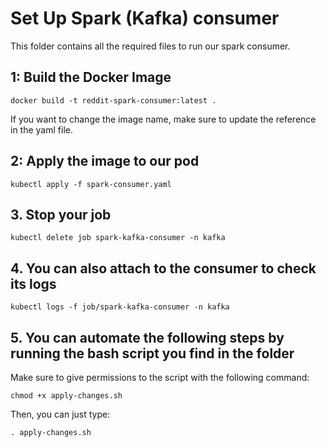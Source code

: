 # Set Up Spark (Kafka) consumer

This folder contains all the required files to run our spark consumer.

## 1: Build the Docker Image
```
docker build -t reddit-spark-consumer:latest .
```
If you want to change the image name, make sure to update the reference in the yaml file.

## 2: Apply the image to our pod 
```
kubectl apply -f spark-consumer.yaml
```
## 3. Stop your job 
```
kubectl delete job spark-kafka-consumer -n kafka
```
## 4. You can also attach to the consumer to check its logs
```
kubectl logs -f job/spark-kafka-consumer -n kafka
```
## 5. You can automate the following steps by running the bash script you find in the folder
Make sure to give permissions to the script with the following command:
```
chmod +x apply-changes.sh
```
Then, you can just type:
```
. apply-changes.sh
```